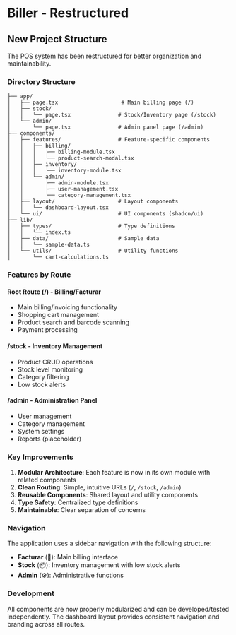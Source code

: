 # Biller - Restructured

## New Project Structure

The POS system has been restructured for better organization and maintainability.

### Directory Structure

```
├── app/
│   ├── page.tsx                    # Main billing page (/)
│   ├── stock/
│   │   └── page.tsx               # Stock/Inventory page (/stock)
│   └── admin/
│       └── page.tsx               # Admin panel page (/admin)
├── components/
│   ├── features/                  # Feature-specific components
│   │   ├── billing/
│   │   │   ├── billing-module.tsx
│   │   │   └── product-search-modal.tsx
│   │   ├── inventory/
│   │   │   └── inventory-module.tsx
│   │   └── admin/
│   │       ├── admin-module.tsx
│   │       ├── user-management.tsx
│   │       └── category-management.tsx
│   ├── layout/                    # Layout components
│   │   └── dashboard-layout.tsx
│   └── ui/                        # UI components (shadcn/ui)
├── lib/
│   ├── types/                     # Type definitions
│   │   └── index.ts
│   ├── data/                      # Sample data
│   │   └── sample-data.ts
│   └── utils/                     # Utility functions
│       └── cart-calculations.ts
```

### Features by Route

#### Root Route (/) - Billing/Facturar
- Main billing/invoicing functionality
- Shopping cart management
- Product search and barcode scanning
- Payment processing

#### /stock - Inventory Management
- Product CRUD operations
- Stock level monitoring
- Category filtering
- Low stock alerts

#### /admin - Administration Panel
- User management
- Category management
- System settings
- Reports (placeholder)

### Key Improvements

1. **Modular Architecture**: Each feature is now in its own module with related components
2. **Clean Routing**: Simple, intuitive URLs (`/`, `/stock`, `/admin`)
3. **Reusable Components**: Shared layout and utility components
4. **Type Safety**: Centralized type definitions
5. **Maintainable**: Clear separation of concerns

### Navigation

The application uses a sidebar navigation with the following structure:
- **Facturar** (🛒): Main billing interface
- **Stock** (📦): Inventory management with low stock alerts
- **Admin** (⚙️): Administrative functions

### Development

All components are now properly modularized and can be developed/tested independently. The dashboard layout provides consistent navigation and branding across all routes.
